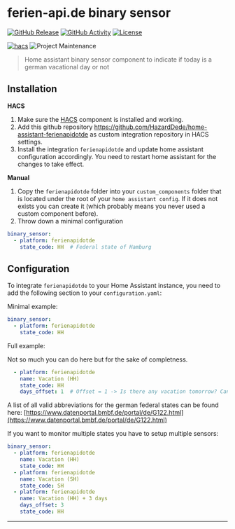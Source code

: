 # ferien-api.de binary sensor

[![GitHub Release][releases-shield]][releases]
[![GitHub Activity][commits-shield]][commits]
[![License][license-shield]](LICENSE)

[![hacs][hacsbadge]](hacs)
![Project Maintenance][maintenance-shield]

> Home assistant binary sensor component to indicate if today is a german vacational day or not

## Installation

**HACS**

1. Make sure the [HACS](https://github.com/custom-components/hacs) component is installed and working.
2. Add this github repository https://github.com/HazardDede/home-assistant-ferienapidotde as custom integration repository in HACS settings.
3. Install the integration `ferienapidotde` and update home assistant configuration accordingly. You need to restart home assistant for the changes to take effect.

**Manual**

1. Copy the `ferienapidotde` folder into your `custom_components` folder that is located under the root of your `home assistant config`. If it does not exists you can create it (which probably means you never used a custom component before).
2. Throw down a minimal configuration

```yaml
binary_sensor:
  - platform: ferienapidotde
    state_code: HH  # Federal state of Hamburg
```

## Configuration

To integrate `ferienapidotde` to your Home Assistant instance, you need to add the following section to your `configuration.yaml`:

Minimal example:

```yaml
binary_sensor:
  - platform: ferienapidotde
    state_code: HH
```

Full example:

Not so much you can do here but for the sake of completness.

```yaml
  - platform: ferienapidotde
    name: Vacation (HH)
    state_code: HH
    days_offset: 1  # Offset = 1 -> Is there any vacation tomorrow? Can be negative as well!
```

A list of all valid abbreviations for the german federal states can be found here: [https://www.datenportal.bmbf.de/portal/de/G122.html](https://www.datenportal.bmbf.de/portal/de/G122.html)

If you want to monitor multiple states you have to setup multiple sensors:

```yaml
binary_sensor:
  - platform: ferienapidotde
    name: Vacation (HH)
    state_code: HH
  - platform: ferienapidotde
    name: Vacation (SH)
    state_code: SH
  - platform: ferienapidotde
    name: Vacation (HH) + 3 days
    days_offset: 3
    state_code: HH
```

<!---->

***

[commits-shield]: https://img.shields.io/github/commit-activity/y/HazardDede/home-assistant-ferienapidotde.svg?style=for-the-badge
[commits]: https://github.com/HazardDede/home-assistant-ferienapidotde/commits/master
[hacs]: https://github.com/custom-components/hacs
[hacsbadge]: https://img.shields.io/badge/HACS-Custom-orange.svg?style=for-the-badge
[license-shield]: https://img.shields.io/github/license/HazardDede/home-assistant-ferienapidotde.svg?style=for-the-badge
[maintenance-shield]: https://img.shields.io/badge/maintainer-Dennis%20Muth%20%40HazardDede-blue.svg?style=for-the-badge
[releases-shield]: https://img.shields.io/github/release/HazardDede/home-assistant-ferienapidotde.svg?style=for-the-badge
[releases]: https://github.com/HazardDede/home-assistant-ferienapidotde/releases